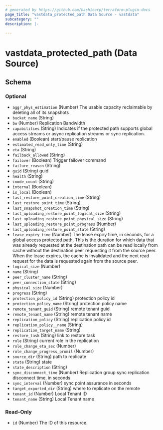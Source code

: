 ```yaml
---
# generated by https://github.com/hashicorp/terraform-plugin-docs
page_title: "vastdata_protected_path Data Source - vastdata"
subcategory: ""
description: |-
  
---
```


# vastdata_protected_path (Data Source)





<!-- schema generated by tfplugindocs -->
## Schema

### Optional

- `aggr_phys_estimation` (Number) The usable capacity reclaimable by deleting all of its snapshots
- `bucket_name` (String)
- `bw` (Number) Replication Bandwidth
- `capabilities` (String) Indicates if the protected path supports global access streams or async replication streams or sync replication.
- `enabled` (Boolean) start/pause replication
- `estimated_read_only_time` (String)
- `eta` (String)
- `failback_allowed` (String)
- `failover` (Boolean) Trigger failover command
- `failure_reason` (String)
- `guid` (String) guid
- `health` (String)
- `inode_count` (String)
- `internal` (Boolean)
- `is_local` (Boolean)
- `last_restore_point_creation_time` (String)
- `last_restore_point_time` (String)
- `last_snapshot_creation_time` (String)
- `last_uploading_restore_point_logical_size` (String)
- `last_uploading_restore_point_physical_size` (String)
- `last_uploading_restore_point_progress` (Number)
- `last_uploading_restore_point_state` (String)
- `lease_expiry_time` (Number) The lease expiry time, in seconds, for a global access protected path. This is the duration for which data that was already requested at the destination path can be read locally from cache without the destination peer requesting it from the source peer. When the lease expires, the cache is invalidated and the next read request for the data is requested again from the source peer.
- `logical_size` (Number)
- `name` (String)
- `peer_cluster_name` (String)
- `peer_connection_state` (String)
- `physical_size` (Number)
- `progress` (String)
- `protection_policy_id` (String) protection policy id
- `protection_policy_name` (String) protection policy name
- `remote_tenant_guid` (String) remote tenant guid
- `remote_tenant_name` (String) remote tenant name
- `replication_policy` (String) replication policy id
- `replication_policy__name` (String)
- `replication_target_name` (String)
- `restore_task` (String) link to restore task
- `role` (String) current role in the replication
- `role_change_eta_sec` (Number)
- `role_change_progress_promil` (Number)
- `source_dir` (String) path to replicate
- `state` (String) state
- `state_description` (String)
- `sync_disconnect_time` (Number) Replication group sync replication disconnect time, in seconds
- `sync_interval` (Number) sync point assurance in seconds
- `target_exported_dir` (String) where to replicate on the remote
- `tenant_id` (Number) Local Tenant ID
- `tenant_name` (String) Local Tenant name

### Read-Only

- `id` (Number) The ID of this resource.
